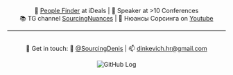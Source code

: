 <div align="center">
  
<p aling="left">
🔎 <a href="https://www.linkedin.com/in/sourcingdenis/">People Finder</a> at iDeals | 🎤 Speaker at >10 Conferences  
<br>
📚 TG channel <a href="t.me/sourcingnuances">SourcingNuances</a> | 👀 Нюансы Сорсинга on <a href="https://www.youtube.com/channel/UCpZXjGpN3CwjSY8vS4cvyrw">Youtube</a> 
<hr>
<br>
💬 Get in touch: 📲 <a href="t.me/sourcingdenis">@SourcingDenis</a> | 📫 <a href="mailto:dinkevich.hr@gmail.com">dinkevich.hr@gmail.com</a>
</p>

![GitHub Log](https://data.whicdn.com/images/330882659/original.gif)

</div>

